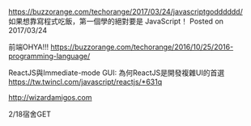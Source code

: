 
https://buzzorange.com/techorange/2017/03/24/javascriptgodddddd/  
如果想靠寫程式吃飯，第一個學的絕對要是 JavaScript！  Posted on 2017/03/24


前端OHYA!!!
https://buzzorange.com/techorange/2016/10/25/2016-programming-language/

ReactJS與Immediate-mode GUI: 為何ReactJS是開發複雜UI的首選
https://tw.twincl.com/javascript/reactjs/*631q


http://wizardamigos.com  
  
  
2/18宿舍GET